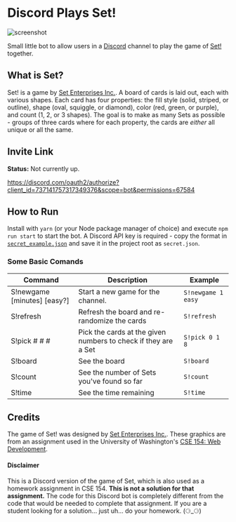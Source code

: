 # Discord Plays Set!

![screenshot](https://i.imgur.com/D8Z7B9f.png)

Small little bot to allow users in a [Discord](https://discord.com) channel to play the game of
[Set!](https://setgame.com) together.

## What is Set?

Set! is a game by [Set Enterprises Inc.](https//setgame.com). A board of cards is laid out, each
with various shapes. Each card has four properties: the fill style (solid, striped, or outline),
shape (oval, squiggle, or diamond), color (red, green, or purple), and count (1, 2, or 3 shapes).
The goal is to make as many Sets as possible - groups of three cards where for each property, the
cards are *either* all unique or all the same.

## Invite Link

**Status:** Not currently up.

https://discord.com/oauth2/authorize?client_id=737141757317349376&scope=bot&permissions=67584

## How to Run

Install with `yarn` (or your Node package manager of choice) and execute `npm run start` to start
the bot. A Discord API key is required - copy the format in [`secret_example.json`](secret_example.json)
and save it in the project root as `secret.json`.

### Some Basic Comands
|Command | Description | Example|
|--------|-------------|--------|
|S!newgame [minutes] [easy?]|Start a new game for the channel.|`S!newgame 1 easy`|
|S!refresh|Refresh the board and re-randomize the cards|`S!refresh`|
|S!pick # # #|Pick the cards at the given numbers to check if they are a Set|`S!pick 0 1 8`|
|S!board|See the board|`S!board`|
|S!count|See the number of Sets you've found so far|`S!count`|
|S!time|See the time remaining|`S!time`|

## Credits

The game of Set! was designed by [Set Enterprises Inc.](https://setgame.com). These graphics are from
an assignment used in the University of Washington's [CSE 154: Web Development](https://cs.uw.edu/154).

#### Disclaimer

This is a Discord version of the game of Set, which is also used as a homework assignment in
CSE 154. **This is not a solution for that assignment.** The code for this Discord bot is completely
different from the code that would be needed to complete that assignment. If you are a student looking
for a solution... just uh... do your homework. (⚆_⚆)
